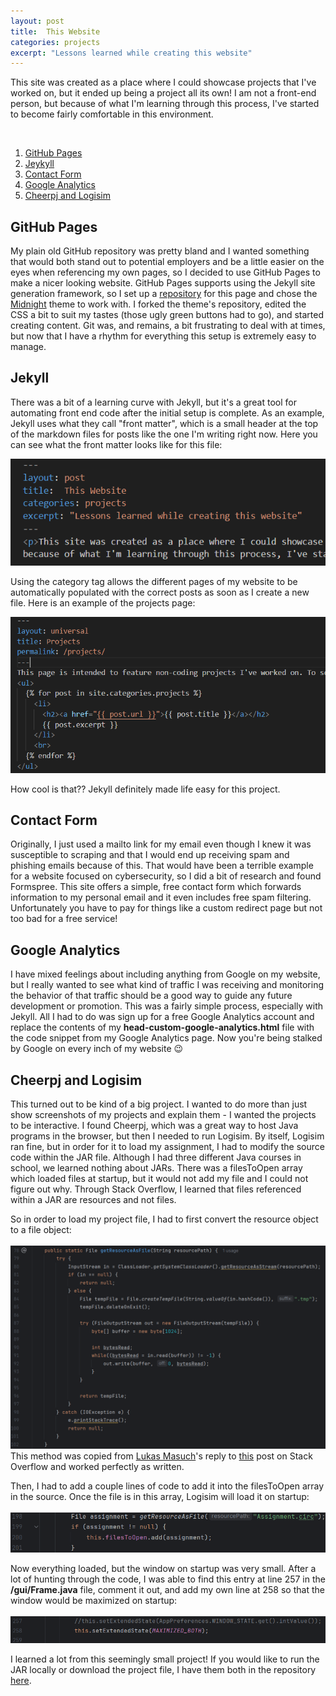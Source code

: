 ```yaml
---
layout: post
title:  This Website
categories: projects
excerpt: "Lessons learned while creating this website" 
---
```

<p>This site was created as a place where I could showcase projects that I've worked on, but it ended up being a project all its own! I am not a front-end person, but because of what I'm learning through this process, I've started to become fairly comfortable in this environment.</p>
<br>
<ol>
<a href="#github"><li>GitHub Pages</li></a>
<a href="#jekyll"><li>Jeykyll</li></a>
<a href="#contact"><li>Contact Form</li></a>
<a href="#google"><li>Google Analytics</li></a>
<a href="#cheerpj"><li>Cheerpj and Logisim</li></a>
</ol>

<div id="github" class="section-link">
<h2>GitHub Pages</h2>
<p>My plain old GitHub repository was pretty bland and I wanted something that would both stand out to potential employers and be a little easier on the eyes when referencing my own pages, so I decided to use GitHub Pages to make a nicer looking website. GitHub Pages supports using the Jekyll site generation framework, so I set up a <a href="https://github.com/tlkroll/tlkroll.github.io" target="_blank">repository</a> for this page and chose the <a href="https://github.com/pages-themes/midnight" target="_blank">Midnight</a> theme to work with. I forked the theme's repository, edited the CSS a bit to suit my tastes (those ugly green buttons had to go), and started creating content. Git was, and remains, a bit frustrating to deal with at times, but now that I have a rhythm for everything this setup is extremely easy to manage.</p>
</div>

<div id="jekyll" class="section-link">
<h2>Jekyll</h2>
<p>There was a bit of a learning curve with Jekyll, but it's a great tool for automating front end code after the initial setup is complete. As an example, Jekyll uses what they call "front matter", which is a small header at the top of the markdown files for posts like the one I'm writing right now. Here you can see what the front matter looks like for this file:</p>
<img src="/images/front-matter.png">
<p>Using the category tag allows the different pages of my website to be automatically populated with the correct posts as soon as I create a new file. Here is an example of the projects page:</p>
<img src="/images/projects-markdown.png">
<p>How cool is that?? Jekyll definitely made life easy for this project.
</div>

<div id="contact" class="section-link">
<h2>Contact Form</h2>
<p>Originally, I just used a mailto link for my email even though I knew it was susceptible to scraping and that I would end up receiving spam and phishing emails because of this. That would have been a terrible example for a website focused on cybersecurity, so I did a bit of research and found Formspree. This site offers a simple, free contact form which forwards information to my personal email and it even includes free spam filtering. Unfortunately you have to pay for things like a custom redirect page but not too bad for a free service!</p>
</div>

<div id="google" class="section-link">
<h2>Google Analytics</h2>
<p>I have mixed feelings about including anything from Google on my website, but I really wanted to see what kind of traffic I was receiving and monitoring the behavior of that traffic should be a good way to guide any future development or promotion. This was a fairly simple process, especially with Jekyll. All I had to do was sign up for a free Google Analytics account and replace the contents of my <b>head-custom-google-analytics.html</b> file with the code snippet from my Google Analytics page. Now you're being stalked by Google on every inch of my website &#128521;</p>
</div>

<div id="cheerpj" class="section-link">
<h2>Cheerpj and Logisim</h2>
<p>This turned out to be kind of a big project. I wanted to do more than just show screenshots of my projects and explain them - I wanted the projects to be interactive. I found Cheerpj, which was a great way to host Java programs in the browser, but then I needed to run Logisim. By itself, Logisim ran fine, but in order for it to load my assignment, I had to modify the source code within the JAR file. Although I had three different Java courses in school, we learned nothing about JARs. There was a filesToOpen array which loaded files at startup, but it would not add my file and I could not figure out why. Through Stack Overflow, I learned that files referenced within a JAR are resources and not files.</p> 

<p>So in order to load my project file, I had to first convert the resource object to a file object:<br>
<br>
<img src="/images/getResourceAsFile.png"><br>
This method was copied from <a href="https://stackoverflow.com/users/4575433/lukas-masuch" target="_blank">Lukas Masuch</a>'s reply to <a href="https://stackoverflow.com/questions/676097/java-resource-as-file" target="_blank">this</a> post on Stack Overflow and worked perfectly as written.
</p>

 <p>Then, I had to add a couple lines of code to add it into the filesToOpen array in the source. Once the file is in this array, Logisim will load it on startup:<br>
 <br>
 <img src="/images/assignment-circ.png">
 </p>

<p>Now everything loaded, but the window on startup was very small. After a lot of hunting through the code, I was able to find this entry at line 257 in the <b>/gui/Frame.java</b> file, comment it out, and add my own line at 258 so that the window would be maximized on startup:<br>
<br>
<img src="/images/maximize.png">
</p>

<p>I learned a lot from this seemingly small project! If you would like to run the JAR locally or download the project file, I have them both in the repository <a href="https://github.com/tlkroll/logisim" target="_blank">here</a>.</p>
</div>